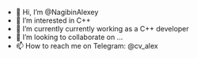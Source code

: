 - 👋 Hi, I’m @NagibinAlexey
- 👀 I’m interested in C++
- 🌱 I’m currently currently working as a C++ developer
- 💞️ I’m looking to collaborate on ...
- 📫 How to reach me on Telegram: @cv_alex

<!---
NagibinAlexey/NagibinAlexey is a ✨ special ✨ repository because its `README.md` (this file) appears on your GitHub profile.
You can click the Preview link to take a look at your changes.
--->
